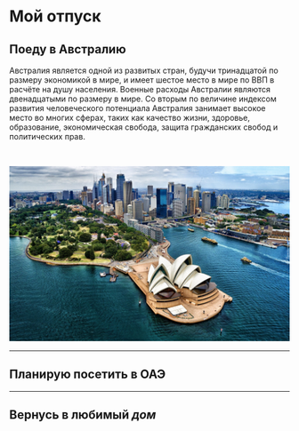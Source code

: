 # Мой отпуск

## Поеду в **Австралию**

Австралия является одной из развитых стран, будучи тринадцатой по размеру экономикой в мире, и имеет шестое место в мире по ВВП в расчёте на душу населения. Военные расходы Австралии являются двенадцатыми по размеру в мире. Со вторым по величине индексом развития человеческого потенциала Австралия занимает высокое место во многих сферах, таких как качество жизни, здоровье, образование, экономическая свобода, защита гражданских свобод и политических прав.

<br>

![Australia_sidnei](australia.jpg)
____

## Планирую посетить в **ОАЭ**

___

## Вернусь в любимый **_дом_**

